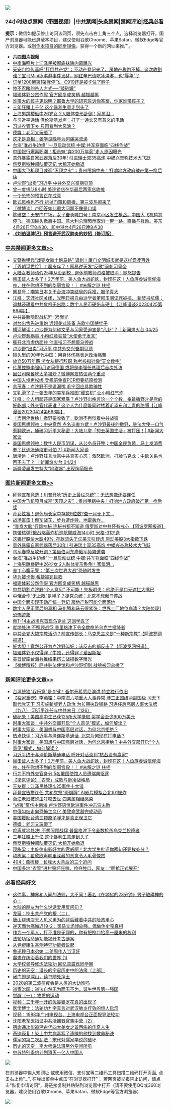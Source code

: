![](https://raw.githubusercontent.com/jsvpn/jsproxy/dev/64photo/fqnews-qr.jpg)

<div id="tt">
<h3>24小时热点禁闻（<a href="https://aaa.v2dns.tk/?QAjUl=BgRp5UNKRn&T5Vk=fPVH&Q59Ab=WxGE" target="_blank">带图视频</a>）|<a href="#%E4%B8%AD%E5%85%B1%E7%A6%81%E9%97%BB%E6%9B%B4%E5%A4%9A%E6%96%87%E7%AB%A0">中共禁闻</a>|<a href="#%E5%9B%BE%E7%89%87%E6%96%B0%E9%97%BB%E6%9B%B4%E5%A4%9A%E6%96%87%E7%AB%A0">头条禁闻</a>|<a href="#%E6%96%B0%E9%97%BB%E8%AF%84%E8%AE%BA%E6%9B%B4%E5%A4%9A%E6%96%87%E7%AB%A0">禁闻评论|<a href="#%E5%BF%85%E7%9C%8B%E7%BB%8F%E5%85%B8%E5%A5%BD%E6%96%87">经典必看</a></h3>
<div><b>提示：</b>微信如提示停止访问该网页，须先点击右上角三个点，选择浏览器打开。国产浏览器可能已屏蔽本项目，建议使用谷歌Chrome、苹果Safari、微软Edge等官方浏览器。或<a href="%E5%88%B6%E4%BD%9Cgit%E7%A6%81%E9%97%BB%E9%95%9C%E5%83%8F.md">制作本项目的同步镜像</a>，获得一个新的网址来推广。</div>
<ul>
<li><b><a href="http://d2.v2rss.gq/64.mp4" target="_blank">六四图片视频</a></b></li>
<li><a href="/cnnews/20230426/1876634.md">中南海照片上江泽民被彻底抹除内幕曝光</a></li>
<li><a href="/sohnews/20230426/1876724.md">天安门惊传高呼“打倒共产党”；不动产登记来了，房地产税跑不掉，这次收割谁？宝马Mini冰淇淋事件发酵，网红辛巴请吃冰淇淋，也“辱华”？</a></li>
<li><a href="/cnnews/20230426/1876649.md">订单1200架第1架就停飞，C919还是被卡住了脖子</a></li>
<li><a href="/lifebaike/20230426/1876632.md">惨不忍睹的杀人方式──“敲砂罐”</a></li>
<li><a href="/topimagenews/20230426/1876645.md">福建体彩公然作假 官方回复成笑柄 越描越黑</a></li>
<li><a href="/lifebaike/20230426/1876704.md">谁带大的孩子更聪明？耶鲁大学的研究告诉你答案，你家谁带孩子？</a></li>
<li><a href="/comments/20230426/1876771.md">三年狂赚上千亿 这个暴利生意走到头了</a></li>
<li><a href="/topimagenews/20230426/1876778.md">上海男跳楼砸中26岁女 2人肢体变形卧倒！家属泪…</a></li>
<li><a href="/cnnews/20230426/1876891.md">与习近平通话 泽伦斯基发声：打了一通长又有意义的电话</a></li>
<li><a href="/baitai/20230426/1876594.md">习派农管下乡 只因看到大风浪？</a></li>
<li><a href="/comments/20230426/1876775.md">德媒：老习又玩砸了</a></li>
<li><a href="/cnnews/20230426/1876830.md">这才是真相！张学良晚年为何痛哭流涕</a></li>
<li><a href="/topimagenews/20230426/1876803.md">台海“准战争边缘”!一旦启动武统 中媒:共军将面临“四线作战”</a></li>
<li><a href="/lifebaike/20230426/1876829.md">中国银行爆离职潮！柜员妹“弃200万年薪”走人原因曝光</a></li>
<li><a href="/topimagenews/20230426/1876818.md">意外暴露自家武器落后30年! 引进瑞士双35高炮 中媒兴奋称技术大飞跃</a></li>
<li><a href="/comments/20230426/1876770.md">俄罗斯特种部队覆灭记 大鹅开始撤退</a></li>
<li><a href="/topimagenews/20230426/1876898.md">中国大飞机项目或迎“灭顶之灾”；贵州甩锅中央！打响地方政府破产第一枪后续</a></li>
<li><a href="/cbnews/20230426/1876606.md">卢沙野“出卖”习近平 中共外交兴奋期见顶</a></li>
<li><a href="/finance/20230426/1876819.md">曾一度排队8小时 美连锁店在华最后两家店收摊</a></li>
<li><a href="/ccpdope/20230426/1876795.md">一个恐怖的预言正在成真</a></li>
<li><a href="/cnnews/20230426/1876637.md">欧式风格也不行 拆掉门窗和房檐，第三波热闹来了</a></li>
<li><a href="/ssgc/20230426/1876665.md">〖微博谈〗卢回答如此重大问题不像是口误</a></li>
<li><a href="/sohnews/20230426/1876871.md">陈破空：天安门广场，女子奋勇喊口号！南京小区发生枪战。中国大飞机尴尬停飞。德国巨头撤离中国。意大利总理暗示取消一带一路。直播与互动。美东4月26日早8点30、即中港台4月26日晚8点30</a></li>
<li><b><a href="/comments/20200207/1272816.md" target="_blank">《刘伯温碑记》预言避开武汉肺炎的妙招（修订版）</a></b></li>
</ul>
</div>

<div class="catlist">
<h3><a href="/cbnews/" target="_blank">中共禁闻</a><span><a href="/cbnews/" target="_blank" rel="nofollow">更多文章>></a></span></h3>
<ul>
<li><a href="/cbnews/20230427/1877013.md" target="_blank">交警抛钥匙“戏耍女骑士跑马路” 讽刺！厦门文明城市就是这样霸凌百姓</a></li>
<li><a href="/cbnews/20230426/1876982.md" target="_blank">〖兲朝浮世绘〗丁磊皮痒了！网易逆天发“反歌”讽刺习皇帝</a></li>
<li><a href="/cbnews/20230426/1876921.md" target="_blank">大陆女教师请假25年从没到校…退休前教师资格被取消！她怒提告</a></li>
<li><a href="/comments/20230426/1876913.md" target="_blank">目击证人太多了！2万年前，美人鱼大战蛇妖，封印在这！人鱼族虔诚信仰海神，住在你想不到的华丽宫殿！｜ #未解之谜 扶摇</a></li>
<li><a href="/cbnews/20230426/1876868.md" target="_blank">网易号：嘲笑日本关于台海冲突结局的兵推，胆子真大</a></li>
<li><a href="/cbnews/20230426/1876790.md" target="_blank">江峰：天涯社区关闭，光明日报自由派学者董郁玉间谍罪被捕， 新焚书坑儒；退林还耕看中共危机无出路；数字人民币硬伤与硬上【江峰漫谈20230425第664期】</a></li>
<li><a href="/cbnews/20230426/1876779.md" target="_blank">中共最新隐形战机歼-35曝光</a></li>
<li><a href="/cbnews/20230426/1876743.md" target="_blank">对台出售先进重炮 远超美式装备 东欧小国使绊子</a></li>
<li><a href="/comments/20230426/1876651.md" target="_blank">横河解读：卢沙野为何称文革与习家受迫害是“八卦”？｜新闻烽火台 04/25</a></li>
<li><a href="/cbnews/20230426/1876629.md" target="_blank">卢沙野惹祸事 小粉红竟狂赞“大使勇于发言”</a></li>
<li><a href="/cbnews/20230426/1876607.md" target="_blank">撕开北京虚伪面纱 他直指习不想俄乌停战</a></li>
<li><a href="/cbnews/20230426/1876606.md" target="_blank">卢沙野“出卖”习近平 中共外交兴奋期见顶</a></li>
<li><a href="/cbnews/20230426/1876605.md" target="_blank">镜头里的90年代中国：用身体伤痛表达政治痛苦</a></li>
<li><a href="/cbnews/20230425/1876526.md" target="_blank">放弃50万年薪 浙女从银行辞职 称考核指针像“天文数字”</a></li>
<li><a href="/cbnews/20230425/1876513.md" target="_blank">传萧兹邀李强6月访问德国 或将是李强任总理后首次外访</a></li>
<li><a href="/cbnews/20230425/1876512.md" target="_blank">因公司聚餐吃太多被炒？微博网友热议两个重点</a></li>
<li><a href="/cbnews/20230425/1876511.md" target="_blank">中国入境再松绑 登机前免查PCR但要抗原检测</a></li>
<li><a href="/cbnews/20230425/1876459.md" target="_blank">余茂春：卢沙野不是说漏嘴 毛宁回应具欺骗性</a></li>
<li><a href="/cbnews/20230425/1876368.md" target="_blank">又乳滑了？一张去年的美军兵推图“藏玄机” 让小粉红气炸</a></li>
<li><a href="/cbnews/20230425/1876330.md" target="_blank">江峰：个人粗鄙还是国家粗暴？卢沙野出格言论一个个数，奉旨撒野才是党的好乾部；外交官代表谁？这个人为什麽能同时搂着毛泽东和江青的胳膊【江峰漫谈20230424第663期】</a></li>
<li><a href="/cbnews/20230425/1876315.md" target="_blank">〖兲朝浮世绘〗撒野要收收了，欧洲不再惯着中共战狼</a></li>
<li><a href="/cbnews/20230425/1876308.md" target="_blank">美国思想领袖：中央竟然 点名迫害方斌！卢沙野最後的撒野，驻法大使一口气惹翻欧洲，捅破习近平大秘密！大陆儿童「想去英国生活」被打压！| #新闻大家谈</a></li>
<li><a href="/cbnews/20230425/1876298.md" target="_blank">美国思想领袖：数字人民币阴谋，从公务员开整；中国全民负债，马上发消费券？比通胀通缩更可怕？| #新闻大家谈</a></li>
<li><a href="/comments/20230425/1876210.md" target="_blank">唐靖远：卢沙野狂言泄露中共真实心态；激怒欧洲，打脸马克龙；中欧关系也回不去了？ ｜新闻烽火台 04/24</a></li>
<li><a href="/cbnews/20230425/1876208.md" target="_blank">新疆凌晨发生特大“地磁暴” 出现绚丽极光</a></li>

</ul>
</div>
<div class="catlist">
<h3><a href="/topimagenews/" target="_blank">图片新闻</a><span><a href="/topimagenews/" target="_blank" rel="nofollow">更多文章>></a></span></h3>
<ul>
<li><a href="/topimagenews/20230426/1876920.md" target="_blank">拜登宣布竞选！川普开呛“历史上最烂总统”：无法想像还要连任</a></li>
<li><a href="/topimagenews/20230426/1876898.md" target="_blank">中国大飞机项目或迎“灭顶之灾”；贵州甩锅中央！打响地方政府破产第一枪后续</a></li>
<li><a href="/topimagenews/20230426/1876882.md" target="_blank">孙女炫富！退休局长家中存款9位数?查一月无下文…</a></li>
<li><a href="/topimagenews/20230426/1876867.md" target="_blank">战场直击！俄军战车、步兵遭炸弹、地雷轰炸…</a></li>
<li><a href="/topimagenews/20230426/1876840.md" target="_blank">“普京大脑”行踪神秘 连秘书都不知道 俄罗斯对中共怀有戒心 【阿波罗网报道】</a></li>
<li><a href="/topimagenews/20230426/1876839.md" target="_blank">携带核弹?俄战略轰炸机巡航挪威海14小时 米格-31护送</a></li>
<li><a href="/topimagenews/20230426/1876823.md" target="_blank">这银行股价大跌49%! 存款流失千亿美元引疑虑 带动美股3大指数下跌</a></li>
<li><a href="/topimagenews/20230426/1876818.md" target="_blank">意外暴露自家武器落后30年! 引进瑞士双35高炮 中媒兴奋称技术大飞跃</a></li>
<li><a href="/topimagenews/20230426/1876809.md" target="_blank">乌军春季反攻开跑？第聂伯河东岸俄军频繁遭袭</a></li>
<li><a href="/topimagenews/20230426/1876803.md" target="_blank">台海“准战争边缘”!一旦启动武统 中媒:共军将面临“四线作战”</a></li>
<li><a href="/topimagenews/20230426/1876778.md" target="_blank">上海男跳楼砸中26岁女 2人肢体变形卧倒！家属泪…</a></li>
<li><a href="/topimagenews/20230426/1876769.md" target="_blank">普丁心腹示警：“第三次世界大战”恐随时发生</a></li>
<li><a href="/topimagenews/20230426/1876731.md" target="_blank">华为被卡惨 希捷被罚巨款</a></li>
<li><a href="/topimagenews/20230426/1876645.md" target="_blank">福建体彩公然作假 官方回复成笑柄 越描越黑</a></li>
<li><a href="/topimagenews/20230426/1876564.md" target="_blank">中共切割卢沙野“个人意见” 不可能！矢板明夫：他绝不是口无遮拦大嘴巴</a></li>
<li><a href="/topimagenews/20230425/1876525.md" target="_blank">中俄合作“无上限”是幌子？捷克总统：北京不想俄乌停战</a></li>
<li><a href="/topimagenews/20230425/1876510.md" target="_blank">中国全面实现不动产统一登记 房地产税可能全面落地</a></li>
<li><a href="/topimagenews/20230425/1876445.md" target="_blank">数字人民币背后的真相 马化腾和马云很紧张；世界工厂地位崩溃？大陆惊现1恐怖迹象</a></li>
<li><a href="/topimagenews/20230425/1876397.md" target="_blank">俄T-14主战坦克首现乌克兰 这回学乖了</a></li>
<li><a href="/topimagenews/20230425/1876389.md" target="_blank">就地处决!不照顾战俘 普里格津下令全数枪杀乌克兰投降者</a></li>
<li><a href="/topimagenews/20230425/1876378.md" target="_blank">中共全党大搞宗教活动？前宣传部长：马克思主义是“一种新宗教”【阿波罗网报道】</a></li>
<li><a href="/topimagenews/20230425/1876357.md" target="_blank">好大胆！竟然公开为卢沙野叫好：该反击的都反击了【阿波罗网报道】</a></li>
<li><a href="/topimagenews/20230425/1876344.md" target="_blank">福建体彩不仅得罪了牛顿，还得罪了爱因斯坦</a></li>
<li><a href="/topimagenews/20230425/1876309.md" target="_blank">美日智库台海兵推结果伤亡战损数字曝光</a></li>
<li><a href="/topimagenews/20230425/1876277.md" target="_blank">【微博精粹】匪共驻法使馆和卢沙野切割 战狼被习总撇了</a></li>

</ul>
</div>
<div class="catlist">
<h3><a href="/comments/" target="_blank">新闻评论</a><span><a href="/comments/" target="_blank" rel="nofollow">更多文章>></a></span></h3>
<ul>
<li><a href="/comments/20230427/1877006.md" target="_blank">台湾统独“我乐意”是关键！吾尔开希悉尼演讲 特立独行依旧</a></li>
<li><a href="/comments/20230427/1876999.md" target="_blank">【独家重磅】李燕铭：中南海六项重大人事异常 涉三正国级两副国级 习天下取代党天下 习实施新版老人政治 为长期执政铺路 习连任后高层人事大洗牌（九八） 习近平连任与中共末日（126）</a></li>
<li><a href="/comments/20230427/1876988.md" target="_blank">破纪录！美国高中生已获125所大学录取 奖学金至少900万美元</a></li>
<li><a href="/comments/20230426/1876980.md" target="_blank">时事大家谈：中共外交部开启“个人意见”模式，如何解读？</a></li>
<li><a href="/comments/20230426/1876979.md" target="_blank">时事大家谈：美国想与中国高层对话，为何北京拒绝？</a></li>
<li><a href="/comments/20230426/1876978.md" target="_blank">热点快评：习近平与泽连斯基通话&#160; 北京为何现在打电话？</a></li>
<li><a href="/comments/20230426/1876967.md" target="_blank">时事大家谈：美国想与中国高层对话，为何北京拒绝？中共外交部开启“个人意见”模式，如何解读？</a></li>
<li><a href="/comments/20230426/1876928.md" target="_blank">习近平终于与泽伦斯基通电话 呼吁对话谈判“核战没有赢家”</a></li>
<li><a href="/comments/20230426/1876913.md" target="_blank">目击证人太多了！2万年前，美人鱼大战蛇妖，封印在这！人鱼族虔诚信仰海神，住在你想不到的华丽宫殿！｜ #未解之谜 扶摇</a></li>
<li><a href="/comments/20230426/1876907.md" target="_blank">行为不符外交官身分 5名俄国使馆人员遭瑞典驱逐</a></li>
<li><a href="/comments/20230426/1876900.md" target="_blank">【梁京评论】「农管」成败与新冷战格局</a></li>
<li><a href="/comments/20230426/1876889.md" target="_blank">王友群：江泽民处理4.25事件十大错</a></li>
<li><a href="/comments/20230426/1876888.md" target="_blank">拜登宣告拼连任 共和党祭“恐惧牌” AI影片模拟台北101被炸</a></li>
<li><a href="/comments/20230426/1876886.md" target="_blank">浙江老妇被蜱虫叮咬去世 四亲属相继感染</a></li>
<li><a href="/comments/20230426/1876885.md" target="_blank">“战狼”反伤中南海 卢沙野语惊欧洲事件冲击波未散</a></li>
<li><a href="/comments/20230426/1876870.md" target="_blank">中俄勾结走向恐怖主义化 美致命武器完成动员</a></li>
<li><a href="/comments/20230426/1876780.md" target="_blank">美国援助台湾三颗原子弹才是真正保卫它</a></li>
<li><a href="/comments/20230426/1876775.md" target="_blank">德媒：老习又玩砸了</a></li>
<li><a href="/comments/20230426/1876772.md" target="_blank">呛声就地处决! 不想照顾战俘 普里格津下令全数枪杀乌克兰投降者</a></li>
<li><a href="/comments/20230426/1876771.md" target="_blank">三年狂赚上千亿 这个暴利生意走到头了</a></li>
<li><a href="/comments/20230426/1876770.md" target="_blank">俄罗斯特种部队覆灭记 大鹅开始撤退</a></li>
<li><a href="/comments/20230426/1876747.md" target="_blank">项栋梁：主旋律电影好大的官威啊！北大学生批评你两句还要挨处分？</a></li>
<li><a href="/comments/20230426/1876746.md" target="_blank">项栋梁：翟欣欣声明里深藏的恶意令人毛骨悚然</a></li>
<li><a href="/comments/20230426/1876745.md" target="_blank">404：燕梳楼：长峰大火背后的三个追问</a></li>
<li><a href="/comments/20230426/1876744.md" target="_blank">中国多地“农管”进村毁坏庄稼、抢夺牲口，网友：“明抢正式展开”</a></li>

</ul>
</div>

<div class="catlist">
<h3>必看经典好文</h3>
<ul>
<li><a href="/comments/20220722/1761738.md" target="_blank">这件事，神界和人间的法则，大不同！著名《在地狱的23分钟》男子触碰神的心⋯</a></li>
<li><a href="/lifebaike/20200505/1323183.md" target="_blank">大陆的朋友为什么说话爱用反问句？</a></li>
<li><a href="/comments/20200928/1404653.md" target="_blank">龙延：挖出共产党的根（二）</a></li>
<li><a href="/cbnews/20220615/1745823.md" target="_blank">唐山烧烤店无人见义勇为的背后藏着中共的险恶用心</a></li>
<li><a href="/tculture/20190304/1091074.md" target="_blank">逆天而为痛悔迟19-2：司马立场倾向强，偶做伪史歪真相</a></li>
<li><a href="/comments/20221204/1819603.md" target="_blank">作为一个军人，打不准是无罪的，你有把枪口抬高一厘米的权利</a></li>
<li><a href="/tculture/20121025/73079.md" target="_blank">法轮功宿命通功能揭开考古谜案</a></li>
<li><a href="/comments/20210720/1516768.md" target="_blank">从党棍康生亲测特异功能者说起</a></li>
<li><a href="/comments/20220408/1716379.md" target="_blank">鲁迅睡日本弟媳 二弟周作人当汉奸</a></li>
<li><a href="/topimagenews/20180519/944624.md" target="_blank">魔鬼在统治着我们的世界 (1)</a></li>
<li><a href="/cbnews/20210517/1548104.md" target="_blank">大学校领导修炼法轮功 回忆录震烁同学圈</a></li>
<li><a href="/tculture/20121025/73065.md" target="_blank">历史的天空：漫长的宇宙历史中的法缘（上部）</a></li>
<li><a href="/tculture/20200803/1373949.md" target="_blank">闭门即是深山，读书随处净土</a></li>
<li><a href="/comments/20200712/1359432.md" target="_blank">2020的第二波瘟疫会是人类的大劫难吗</a></li>
<li><a href="/comments/20220722/1761708.md" target="_blank">道家治国：道法自然无为而无不为，诞生世界第一强国</a></li>
<li><a href="/comments/20200810/1377609.md" target="_blank">觉醒（一）：物质的运动</a></li>
<li><a href="/aomi/qiwen/20151223/484507.md" target="_blank">视频：三千年一开的优昙婆罗花真的出现了</a></li>
<li><a href="/comments/20200820/1382989.md" target="_blank">医学博士：法轮功九字真言对武汉肺炎疗效的惊人启示</a></li>
<li><a href="/topimagenews/20180331/921716.md" target="_blank">视频：1998年广州电视台、上海电视台正面报导法轮功</a></li>
<li><a href="/comments/20221222/1826761.md" target="_blank">沈阳老军医指证中共活摘器官集中营（2）</a></li>
<li><a href="/comments/20220105/1674810.md" target="_blank">宿命通功能追溯古代四大美女之首西施的传奇人生</a></li>
<li><a href="/topimagenews/20210131/1478453.md" target="_blank">奇迹康复！染上中共病毒写了遗嘱的他找到救命秘诀</a></li>
<li><a href="/tculture/20181126/1037279.md" target="_blank">儒家的第二次乱法：宋代对儒家学说的破坏</a></li>
<li><a href="/tculture/20121025/73064.md" target="_blank">历史的天空：李大师讲法班另外空间所见</a></li>
<li><a href="/comments/20220920/1786910.md" target="_blank">中苏特别条约计划消灭一亿人中国人</a></li>

</ul>
</div>

![](https://raw.githubusercontent.com/jsvpn/jsproxy/dev/64photo/fqnews-qr.jpg)

在浏览器中输入短网址 或使用微信、支付宝等二维码工具扫描二维码打开页面, 点击右上角"...", 在弹出菜单中点击“在浏览器打开”； 若网页被举报禁止访问，请点击“恢复申请访问”，将链接复制并粘贴到浏览器中打开（请不要使用QQ或360浏览器，建议使用谷歌Chrome、苹果Safari、微软Edge等官方浏览器）

![](https://raw.githubusercontent.com/jsvpn/jsproxy/dev/64photo/wx.jpg)